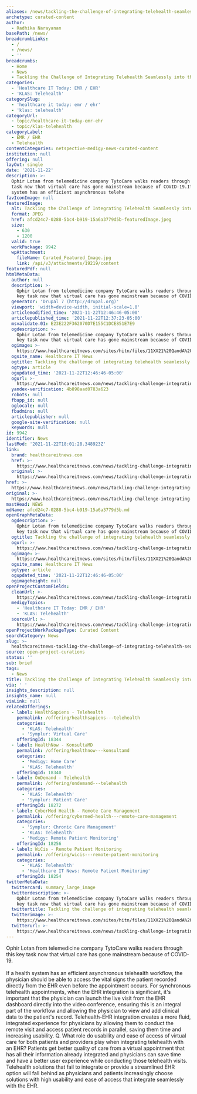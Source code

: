 ```yaml
---
aliases: /news/tackling-the-challenge-of-integrating-telehealth-seamlessly-into-the-ehr
archetype: curated-content
author:
  - Radhika Narayanan
basePath: /news/
breadcrumbLinks:
  - /
  - /news/
  - ''
breadcrumbs:
  - Home
  - News
  - Tackling the Challenge of Integrating Telehealth Seamlessly into the EHR
categories:
  - 'Healthcare IT Today: EMR / EHR'
  - 'KLAS: Telehealth'
categorySlug:
  - 'healthcare it today: emr / ehr'
  - 'klas: telehealth'
categoryUrl:
  - topic/healthcare-it-today-emr-ehr
  - topic/klas-telehealth
categoryLabel:
  - EMR / EHR
  - Telehealth
contentCategories: netspective-medigy-news-curated-content
institution: null
offering: null
layOut: single
date: '2021-11-22'
description: >-
  Ophir Lotan from telemedicine company TytoCare walks readers through this key
  task now that virtual care has gone mainstream because of COVID-19.If a health
  system has an efficient asynchronous telehe
favIconImage: null
featuredImage:
  alt: Tackling the Challenge of Integrating Telehealth Seamlessly into the EHR
  format: JPEG
  href: afcd24c7-0288-5bc4-b919-15a6a3779d5b-featuredImage.jpeg
  size:
    - 630
    - 1200
  valid: true
  workPackage: 9942
  wpAttachment:
    fileName: Curated_Featured_Image.jpg
    link: /api/v3/attachments/19219/content
featuredPdf: null
htmlMetaData:
  author: null
  description: >-
    Ophir Lotan from telemedicine company TytoCare walks readers through this
    key task now that virtual care has gone mainstream because of COVID-19.
  generator: 'Drupal 7 (http://drupal.org)'
  viewport: 'width=device-width, initial-scale=1.0'
  articlemodified_time: '2021-11-22T12:46:46-05:00'
  articlepublished_time: '2021-11-22T12:37:23-05:00'
  msvalidate.01: E23E222F362070D7E155C1DCE851E7E9
  ogdescription: >-
    Ophir Lotan from telemedicine company TytoCare walks readers through this
    key task now that virtual care has gone mainstream because of COVID-19.
  ogimage: >-
    https://www.healthcareitnews.com/sites/hitn/files/11XX21%20QandA%20Telemed%20TytoCare%201200.jpg
  ogsite_name: Healthcare IT News
  ogtitle: Tackling the challenge of integrating telehealth seamlessly into the EHR
  ogtype: article
  ogupdated_time: '2021-11-22T12:46:46-05:00'
  ogurl: >-
    https://www.healthcareitnews.com/news/tackling-challenge-integrating-telehealth-seamlessly-ehr
  yandex-verification: 4b898aad0783a623
  robots: null
  fbapp_id: null
  oglocale: null
  fbadmins: null
  articlepublisher: null
  google-site-verification: null
  keywords: null
id: 9942
identifier: News
lastMod: '2021-11-22T18:01:28.348923Z'
link:
  brand: healthcareitnews.com
  href: >-
    https://www.healthcareitnews.com/news/tackling-challenge-integrating-telehealth-seamlessly-ehr
  original: >-
    https://www.healthcareitnews.com/news/tackling-challenge-integrating-telehealth-seamlessly-ehr
href: >-
  https://www.healthcareitnews.com/news/tackling-challenge-integrating-telehealth-seamlessly-ehr
original: >-
  https://www.healthcareitnews.com/news/tackling-challenge-integrating-telehealth-seamlessly-ehr
mastHead: NEWS
mdName: afcd24c7-0288-5bc4-b919-15a6a3779d5b.md
openGraphMetaData:
  ogdescription: >-
    Ophir Lotan from telemedicine company TytoCare walks readers through this
    key task now that virtual care has gone mainstream because of COVID-19.
  ogtitle: Tackling the challenge of integrating telehealth seamlessly into the EHR
  ogurl: >-
    https://www.healthcareitnews.com/news/tackling-challenge-integrating-telehealth-seamlessly-ehr
  ogimage: >-
    https://www.healthcareitnews.com/sites/hitn/files/11XX21%20QandA%20Telemed%20TytoCare%201200.jpg
  ogsite_name: Healthcare IT News
  ogtype: article
  ogupdated_time: '2021-11-22T12:46:46-05:00'
  ogimageheight: null
openProjectCustomFields:
  cleanUrl: >-
    https://www.healthcareitnews.com/news/tackling-challenge-integrating-telehealth-seamlessly-ehr
  medigyTopics:
    - 'Healthcare IT Today: EMR / EHR'
    - 'KLAS: Telehealth'
  sourceUrl: >-
    https://www.healthcareitnews.com/news/tackling-challenge-integrating-telehealth-seamlessly-ehr
openProjectWorkPackageType: Curated Content
searchCategory: News
slug: >-
  healthcareitnews-tackling-the-challenge-of-integrating-telehealth-seamlessly-into-the-ehr
source: open-project-curations
status: ''
sub: brief
tags:
  - News
title: Tackling the Challenge of Integrating Telehealth Seamlessly into the EHR
via: ' '
insights_description: null
insights_name: null
viaLink: null
relatedOfferings:
  - label: HealthSapiens - Telehealth
    permalink: /offering/healthsapiens---telehealth
    categories:
      - 'KLAS: Telehealth'
      - 'Symplur: Virtual Care'
    offeringId: 18344
  - label: HealthNow - KonsultaMD
    permalink: /offering/healthnow---konsultamd
    categories:
      - 'Medigy: Home Care'
      - 'KLAS: Telehealth'
    offeringId: 18340
  - label: OnDemand - Telehealth
    permalink: /offering/ondemand---telehealth
    categories:
      - 'KLAS: Telehealth'
      - 'Symplur: Patient Care'
    offeringId: 18272
  - label: CyberMed Health - Remote Care Management
    permalink: /offering/cybermed-health---remote-care-management
    categories:
      - 'Symplur: Chronic Care Management'
      - 'KLAS: Telehealth'
      - 'Medigy: Remote Patient Monitoring'
    offeringId: 18256
  - label: WiCis - Remote Patient Monitoring
    permalink: /offering/wicis---remote-patient-monitoring
    categories:
      - 'KLAS: Telehealth'
      - 'Healthcare IT News: Remote Patient Monitoring'
    offeringId: 18254
twitterMetaData:
  twittercard: summary_large_image
  twitterdescription: >-
    Ophir Lotan from telemedicine company TytoCare walks readers through this
    key task now that virtual care has gone mainstream because of COVID-19.
  twittertitle: Tackling the challenge of integrating telehealth seamlessly into the EHR
  twitterimage: >-
    https://www.healthcareitnews.com/sites/hitn/files/11XX21%20QandA%20Telemed%20TytoCare%201200.jpg
  twitterurl: >-
    https://www.healthcareitnews.com/news/tackling-challenge-integrating-telehealth-seamlessly-ehr
---
```

<p>Ophir Lotan from telemedicine company TytoCare walks readers through this key task now that virtual care has gone mainstream because of COVID-19.<br><br>If a health system has an efficient asynchronous telehealth workflow, the physician should be able to access the vital signs the patient recorded directly from the EHR even before the appointment occurs.
For synchronous telehealth appointments, when the EHR integration is significant, it's important that the physician can launch the live visit from the EHR dashboard directly into the video conference, ensuring this is an integral part of the workflow and allowing the physician to view and add clinical data to the patient's record.
Telehealth-EHR integration creates a more fluid, integrated experience for physicians by allowing them to conduct the remote visit and access patient records in parallel, saving them time and increasing usability.
Q. What role do usability and ease of access of virtual care for both patients and providers play when integrating telehealth with an EHR?
Patients get better quality of care from a virtual appointment that has all their information already integrated and physicians can save time and have a better user experience while conducting those telehealth visits.
Telehealth solutions that fail to integrate or provide a streamlined EHR option will fall behind as physicians and patients increasingly choose solutions with high usability and ease of access that integrate seamlessly with the EHR.</p>
